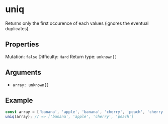 # uniq

Returns only the first occurence of each values (ignores the eventual duplicates).

## Properties

Mutation: `false`
Difficulty: `Hard`
Return type: `unknown[]`

## Arguments

- `array: unknown[]`

## Example

```typescript
const array = ['banana', 'apple', 'banana', 'cherry', 'peach', 'cherry'];
uniq(array); // => ['banana', 'apple', 'cherry', 'peach']
```
